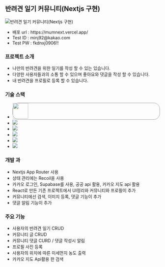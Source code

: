 <style>
  .border_li li {border:1px solid #999; border-radius: 20px;}
</style>
<h2>반려견 일기 커뮤니티(Nextjs 구현) </h2>

<img src="https://fpjdvuxtsnhwwltmlwcx.supabase.co/storage/v1/object/public/img/git/main.png" alt="반려견 일기 커뮤니티(Nextjs 구현)"/>
<ul>
        <li>배포 url : https://mumnext.vercel.app/</li>
        <li>Test ID : minj92@kakao.com</li>
        <li>Test PW : fkdnxj0906!!</li>
</ul>

<h3>프로젝트 소개</h3>
<ul>
        <li>나만의 반려견을 위한 일기를 작성 할 수 있는 있습니다.</li>
        <li>다양한 사용자들과의 소통 할 수 있으며 좋아요와 댓글을 작성 할 수 있습니다.</li>
        <li>내 반려견을 프로필로 등록 할 수 있습니다.</li>
</ul>


<h3>기술 스택</h3>
<ul>
<li style="border:1px solid #999; border-radius: 20px;">
  <img width="50px" height="50px "src="https://fpjdvuxtsnhwwltmlwcx.supabase.co/storage/v1/object/public/img/language/l-icon20.png" alt"nextjs">
</li>
<li>
  <img src="https://fpjdvuxtsnhwwltmlwcx.supabase.co/storage/v1/object/public/img/language/l-icon18.png" alt"recoil">
</li>
<li>
  <img src="https://fpjdvuxtsnhwwltmlwcx.supabase.co/storage/v1/object/public/img/language/l-icon15.png" alt"Typescript">
</li>
<li>
  <img src="https://fpjdvuxtsnhwwltmlwcx.supabase.co/storage/v1/object/public/img/language/l-icon7.png" alt"Tailwind">
</li>
<li>
  <img src="https://fpjdvuxtsnhwwltmlwcx.supabase.co/storage/v1/object/public/img/language/l-icon10.png" alt"supabase">
</li>
<li>
  <img src="https://fpjdvuxtsnhwwltmlwcx.supabase.co/storage/v1/object/public/img/language/l-icon7.png" alt"Tailwind">
</li>
</ul>


<h3>개발 과</h3>
<ul>
         <li>Nextjs App Router 사용</li>
         <li>상태 관리에는 Recoil을 사용</li>
         <li>카카오 로그인, Supabase를 사용, 공공 api 활용, 카카오 지도 api 활용</li>
         <li>React로 만든 기존 프로젝트에서 UI정리와 커뮤니티와 프로필이 추가</li>
         <li>커뮤니티에선 검색, 이미지 등록, 댓글 기능이 추가</li>
         <li>댓글 알림 기능이 추가 </li>
</ul>


<h3>주요 기능</h3>
<ul>
        <li>사용자의 반려견 일기 CRUD</li>
        <li>커뮤니티 글 CRUD</li>
        <li>커뮤니티 댓글 CURD / 댓글 작성시 알림</li>
        <li>프로필 사진 등록</li>
        <li>사용자의 위치에 따른 미세먼지 농도 출력</li>
        <li>카카오 지도 Api활용 한 검색</li>
</ul>

